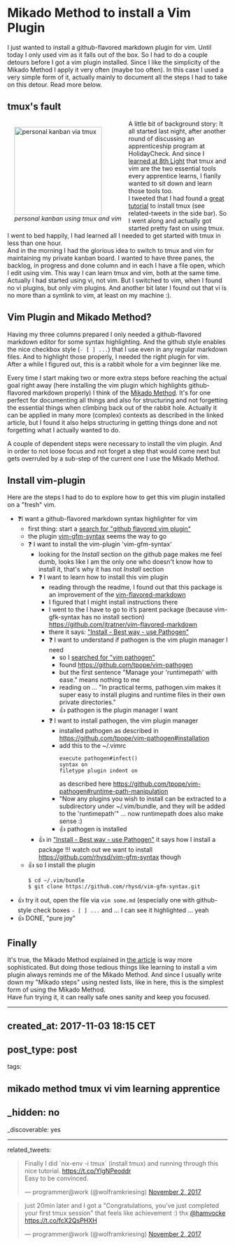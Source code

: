 # Mikado Method to install a Vim Plugin

I just wanted to install a github-flavored markdown plugin for vim. 
Until today I only used vim as it falls out of the box. So I had to do a couple 
detours before I got a vim plugin installed. Since I like the simplicity of the Mikado 
Method I apply it very often (maybe too often). In this case I used a very simple form 
of it, actually mainly to document all the steps I had to take on this detour. Read more below.

## tmux's fault

<div style="float: left; padding: 1rem;">
<img src="./tmux-kanban.jpg" alt="personal kanban via tmux" width=200 class="sizeup-onhover-image scale2 origin-left-top" />
<br/><em>personal kanban using tmux and vim</em>
</div>

A little bit of background story:
It all started last night, after another round of discussing an apprenticeship program at HolidayCheck. And since I [learned at 8th Light][learning-from-8thlight] that tmux and vim are the two essential tools every apprentice learns, I fianlly wanted to sit down and learn those tools too.  
I tweeted that I had found a [great tutorial][tmux-tutorial] to install tmux (see related-tweets in the side bar). So I went along and actually got started pretty fast on using tmux. I went to bed happily, I had learned all I needed to get started with tmux in less than one hour.  
And in the morning I had the glorious idea to switch to tmux and vim for maintaining my private kanban board. I wanted to have three panes, the backlog, in progress and done column and in each I have a file open, which I edit using vim. This way I can learn tmux and vim, both at the same time.  
Actually I had started using vi, not vim. But I switched to vim, when I found no vi plugins, but only vim plugins. And another bit later I found out that vi is no more than a symlink to vim, at least on my machine :).

[learning-from-8thlight]: http://techblog.holidaycheck.com/post/2017/10/02/learning-from-8thlight
[tmux-tutorial]: http://www.hamvocke.com/blog/a-quick-and-easy-guide-to-tmux/

## Vim Plugin and Mikado Method?

Having my three columns prepared I only needed a github-flavored markdown editor for some syntax highlighting. And the github style enables the nice checkbox style (`- [ ] ...`) that I use even in any regular markdown files. And to highlight those properly, I needed the right plugin for vim.  
After a while I figured out, this is a rabbit whole for a vim beginner like me.

Every time I start making two or more extra steps before reaching the actual goal right away (here installing the vim plugin which highlights github-flavored markdown properly) I think of the [Mikado Method][mikado-method]. It's for one perfect for documenting all things and also for structuring and not forgetting the essential things when climbing back out of the rabbit hole. Actually it can be applied in many more (complex) contexts as described in the linked article, but I found it also helps structuring in getting things done and not forgetting what I actually wanted to do.

A couple of dependent steps were necessary to install the vim plugin. And in order to not loose focus and not forget a step that would come next but gets overruled by a sub-step of the current one I use the Mikado Method.

[mikado-method]: https://pragprog.com/magazines/2010-06/the-mikado-method

## Install vim-plugin

Here are the steps I had to do to explore how to get this vim plugin installed on a "fresh" vim.

- ❓I want a github-flavored markdown syntax highlighter for vim
  - first thing: start a [search for "github flavored vim plugin"][search-for-plugin]
  - the plugin [vim-gfm-syntax] seems the way to go
  - ❓ I want to install the vim-plugin 'vim-gfm-syntax'
    - looking for the *Install* section on the github page makes me feel dumb, looks like I am the only one who doesn't know how to install it, that's why it has not *Install* section
    - ❓ I want to learn how to install this vim plugin
      - reading through the readme, I found out that this package is an improvement of the [vim-flavored-markdown]
      - I figured that I might install instructions there
      - I went to the  I have to go to it’s parent package (because vim-gfk-syntax has no install section) https://github.com/jtratner/vim-flavored-markdown
      - there it says: ["Install - Best way - use Pathogen"][install-best-way]
      - ❓ I want to understand if pathogen is the vim plugin manager I need
        - so I [searched for "vim pathogen"][search-pathogen]
        - found https://github.com/tpope/vim-pathogen
        - but the first sentence "Manage your 'runtimepath' with ease." means nothing to me
        - reading on ... "In practical terms, pathogen.vim makes it super easy to install plugins and runtime files in their own private directories."
        - 👍 pathogen is the plugin manager I want
      - ❓ I want to install pathogen, the vim plugin manager
        - installed pathogen as described in https://github.com/tpope/vim-pathogen#installation
        - add this to the ~/.vimrc
          ```
          execute pathogen#infect()
          syntax on
          filetype plugin indent on
          ```
          as described here https://github.com/tpope/vim-pathogen#runtime-path-manipulation
        - "Now any plugins you wish to install can be extracted to a subdirectory under ~/.vim/bundle, and they will be added to the 'runtimepath'" ... now runtimepath does also make sense :)
        - 👍 pathogen is installed
    - 👍 in ["Install - Best way - use Pathogen"][install-best-way] it says how I install a package !!! watch out we want to install https://github.com/rhysd/vim-gfm-syntax though
  - 👍 so I install the plugin
    ```
    $ cd ~/.vim/bundle
    $ git clone https://github.com/rhysd/vim-gfm-syntax.git
    ```
- 👍 try it out, open the file via `vim some.md` (especially one with github-style check boxes `- [ ] ...` and ... I can see it highlighted ... yeah 
- 👍 DONE, "pure joy"

[search-for-plugin]: https://duckduckgo.com/?q=github+flavored+vim+plugin 
[vim-gfm-syntax]: https://github.com/rhysd/vim-gfm-syntax
[vim-flavored-markdown]: https://github.com/jtratner/vim-flavored-markdown
[search-pathogen]: https://duckduckgo.com/?q=Pathogen+vim
[install-best-way]: https://github.com/jtratner/vim-flavored-markdown#best-way---use-pathogen

## Finally

It's true, the Mikado Method explained in [the article][mikado-method] is way more sophisticated. But doing those tedious things like learning to install a vim plugin always reminds me of the Mikado Method. And since I usually write down my "Mikado steps" using nested lists, like in here, this is the simplest form of using the Mikado Method.  
Have fun trying it, it can really safe ones sanity and keep you focused.

---
created_at: 2017-11-03 18:15 CET
---
post_type: post
---
tags:

mikado method
tmux
vi
vim
learning
apprentice
---
_hidden: no
---
_discoverable: yes

---
related_tweets:

<blockquote class="twitter-tweet" data-lang="de"><p lang="en" dir="ltr">Finally I did `nix-env -i tmux` (install tmux) and running through this nice tutorial. <a href="https://t.co/YlgNPeoddr">https://t.co/YlgNPeoddr</a><br>Easy to be convinced.</p>&mdash; programmer@work (@wolframkriesing) <a href="https://twitter.com/wolframkriesing/status/926197729931464705?ref_src=twsrc%5Etfw">November 2, 2017</a></blockquote>
<blockquote class="twitter-tweet" data-partner="tweetdeck"><p lang="en" dir="ltr">just 20min later and I got a &quot;Congratulations, you’ve just completed your first tmux session&quot; that feels like achievement :) thx <a href="https://twitter.com/hamvocke?ref_src=twsrc%5Etfw">@hamvocke</a> <a href="https://t.co/fcX2QsPHXH">https://t.co/fcX2QsPHXH</a></p>&mdash; programmer@work (@wolframkriesing) <a href="https://twitter.com/wolframkriesing/status/926199416872144896?ref_src=twsrc%5Etfw">November 2, 2017</a></blockquote>



